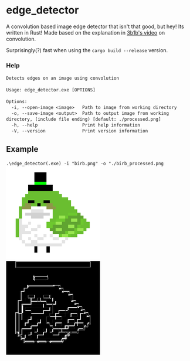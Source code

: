 # edge_detector
A convolution based image edge detector that isn't that good, but hey! Its written in Rust!
Made based on the explanation in [3b1b's video](https://youtu.be/KuXjwB4LzSA) on convolution.

Surprisingly(?) fast when using the `cargo build --release` version.

### Help
```
Detects edges on an image using convolution

Usage: edge_detector.exe [OPTIONS]

Options:
  -i, --open-image <image>   Path to image from working directory
  -o, --save-image <output>  Path to output image from working directory, (include file ending) [default: ./processed.png]
  -h, --help                 Print help information
  -V, --version              Print version information
```

## Example
`.\edge_detector(.exe) -i "birb.png" -o "./birb_processed.png`
![birb](./birb.png)
![birb_processed](./birb_processed.png)